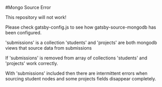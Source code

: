 #Mongo Source Error

This repository will not work!

Please check gatsby-config.js to see how gatsby-source-mongodb has been configured.

'submissions' is a collection
'students' and 'projects' are both mongodb views that source data from submissions

If 'submissions' is removed from array of collections 'students' and 'projects' work correctly.

With 'submissions' included then there are intermittent errors when sourcing student nodes and some projects fields disappear completely.
